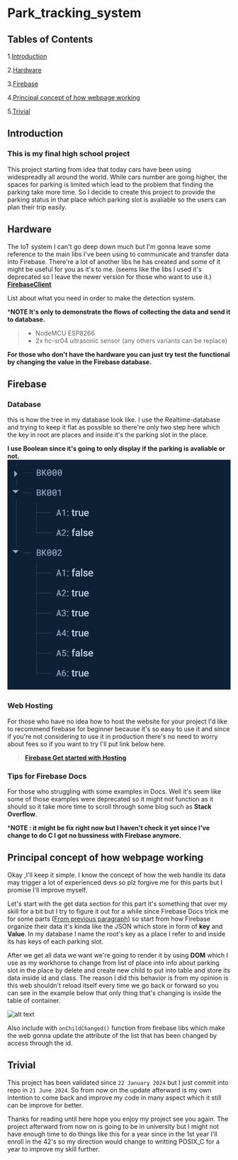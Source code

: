 # Park_tracking_system
## Tables of Contents
1.[Introduction](#introduction)

2.[Hardware](#hardware)

3.[Firebase](#firebase)

4.[Principal concept of how webpage working](#principal-concept-of-how-webpage-working)

5.[Trivial](#trivial)

## Introduction
### This is my final high school project
This project starting from idea that today cars have been using widespreadly all around the world. While cars number are going higher, the spaces for parking is limited which lead to the problem that finding the parking take more time. So I decide to create this project to provide the parking status in that place which parking slot is avaliable so the users can plan their trip easily.

## Hardware
The IoT system I can't go deep down much but I'm gonna leave some reference to the main libs I've been using to communicate and transfer data into Firebase. There're a lot of another libs he has created and some of it might be useful for you as it's to me.
(seems like the libs I used it's deprecated so I leave the newer version for those who want to use it.)
**[FirebaseClient](https://github.com/mobizt/FirebaseClient)**

List about what you need in order to make the detection system.

***NOTE It's only to demonstrate the flows of collecting the data and send it to database.**
>* NodeMCU ESP8266
>* 2x hc-sr04 ultrasonic sensor (any others variants can be replace)

**For those who don't have the hardware you can just try test the functional by changing the value in the Firebase database.**
## Firebase
### Database
this is how the tree in my database look like. I use the Realtime-database and trying to keep it flat as possible so there're only two step here which the key in root are places and inside it's the parking slot in the place.

**I use Boolean since it's going to only display if the parking is avaliable or not.**
![alt text](img/image.png)

### Web Hosting
For those who have no idea how to host the website for your project I'd like to recommend firebase for beginner because it's so easy to use it and since if you're not considering to use it in production there's no need to worry about fees so if you want to try I'll put link below here.
>**[Firebase Get started with Hosting](https://firebase.google.com/docs/hosting/quickstart?hl=en&authuser=0)**
### Tips for Firebase Docs
For those who struggling with some examples in Docs. Well it's seem like some of those examples were deprecated so it might not function as it should so it take more time to scroll through some blog such as **Stack Overflow**.

***NOTE : it might be fix right now but I haven't check it yet since I've change to do C I got no bussiness with Firebase anymore.**

## Principal concept of how webpage working
Okay ,I'll keep it simple. I know the concept of how the web handle its data may trigger a lot of experienced devs so plz forgive me for this parts but I promise I'll improve myself.

Let's start with the get data section for this part it's something that over my skill for a bit but I try to figure it out for a while since Firebase Docs trick me for some parts ([From previous paragraph](#tips-for-firebase-docs)) so start from how Firebase organize their data it's kinda like the JSON which store in form of **key** and **Value**. In my database I name the root's key as a place I refer to and inside its has keys of each parking slot.

After we get all data we want we're going to render it by using **DOM** which I use as my workhorse to change from list of place into info about parking slot in the place by delete and create new child to put into table and store its data inside id and class. The reason I did this behavior is from my opinion is this web shouldn't reload itself every time we go back or forward so you can see in the example below that only thing that's changing is inside the table of container.

![alt text](img/demon.gif)

Also include with ```onChildChanged()``` function from firebase libs which make the web gonna update the attribute of the list that has been changed by access through the id.
## Trivial
This project has been validated since ```22 January 2024``` but I just commit into repo in ```21 June 2024```. So from now on the update afterward is my own intention to come back and improve my code in many aspect which it still can be improve for better.

Thanks for reading until here hope you enjoy my project see you again. The project afterward from now on is going to be in university but I might not have enough time to do things like this for a year since in the 1st year I'll enroll in the 42's so my direction would change to writting POSIX_C for a year to improve my skill further.
